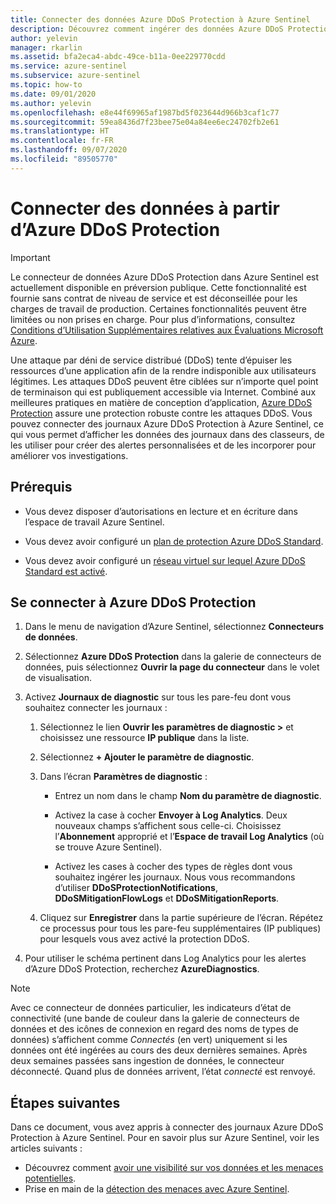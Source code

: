 ```yaml
---
title: Connecter des données Azure DDoS Protection à Azure Sentinel
description: Découvrez comment ingérer des données Azure DDoS Protection dans Azure Sentinel afin de pouvoir les afficher, les analyser et les examiner.
author: yelevin
manager: rkarlin
ms.assetid: bfa2eca4-abdc-49ce-b11a-0ee229770cdd
ms.service: azure-sentinel
ms.subservice: azure-sentinel
ms.topic: how-to
ms.date: 09/01/2020
ms.author: yelevin
ms.openlocfilehash: e8e44f69965af1987bd5f023644d966b3caf1c77
ms.sourcegitcommit: 59ea8436d7f23bee75e04a84ee6ec24702fb2e61
ms.translationtype: HT
ms.contentlocale: fr-FR
ms.lasthandoff: 09/07/2020
ms.locfileid: "89505770"
---
```

# <a name="connect-data-from-azure-ddos-protection"></a>Connecter des données à partir d’Azure DDoS Protection

> [!IMPORTANT]
> Le connecteur de données Azure DDoS Protection dans Azure Sentinel est actuellement disponible en préversion publique.
> Cette fonctionnalité est fournie sans contrat de niveau de service et est déconseillée pour les charges de travail de production. Certaines fonctionnalités peuvent être limitées ou non prises en charge. Pour plus d’informations, consultez [Conditions d’Utilisation Supplémentaires relatives aux Évaluations Microsoft Azure](https://azure.microsoft.com/support/legal/preview-supplemental-terms/).

Une attaque par déni de service distribué (DDoS) tente d’épuiser les ressources d’une application afin de la rendre indisponible aux utilisateurs légitimes. Les attaques DDoS peuvent être ciblées sur n’importe quel point de terminaison qui est publiquement accessible via Internet. Combiné aux meilleures pratiques en matière de conception d’application, [Azure DDoS Protection](../virtual-network/ddos-protection-overview.md) assure une protection robuste contre les attaques DDoS. Vous pouvez connecter des journaux Azure DDoS Protection à Azure Sentinel, ce qui vous permet d’afficher les données des journaux dans des classeurs, de les utiliser pour créer des alertes personnalisées et de les incorporer pour améliorer vos investigations. 

## <a name="prerequisites"></a>Prérequis

- Vous devez disposer d’autorisations en lecture et en écriture dans l’espace de travail Azure Sentinel.

- Vous devez avoir configuré un [plan de protection Azure DDoS Standard](../virtual-network/manage-ddos-protection.md#create-a-ddos-protection-plan).

- Vous devez avoir configuré un [réseau virtuel sur lequel Azure DDoS Standard est activé](../virtual-network/manage-ddos-protection.md#enable-ddos-for-a-new-virtual-network).

## <a name="connect-to-azure-ddos-protection"></a>Se connecter à Azure DDoS Protection
    
1. Dans le menu de navigation d’Azure Sentinel, sélectionnez **Connecteurs de données**.

1. Sélectionnez **Azure DDoS Protection** dans la galerie de connecteurs de données, puis sélectionnez **Ouvrir la page du connecteur** dans le volet de visualisation.

1. Activez **Journaux de diagnostic** sur tous les pare-feu dont vous souhaitez connecter les journaux :

    1. Sélectionnez le lien **Ouvrir les paramètres de diagnostic >** et choisissez une ressource **IP publique** dans la liste.

    1. Sélectionnez **+ Ajouter le paramètre de diagnostic**.

    1. Dans l’écran **Paramètres de diagnostic** :
       - Entrez un nom dans le champ **Nom du paramètre de diagnostic**.

       - Activez la case à cocher **Envoyer à Log Analytics**. Deux nouveaux champs s’affichent sous celle-ci. Choisissez l’**Abonnement** approprié et l’**Espace de travail Log Analytics** (où se trouve Azure Sentinel).

       - Activez les cases à cocher des types de règles dont vous souhaitez ingérer les journaux. Nous vous recommandons d’utiliser **DDoSProtectionNotifications**, **DDoSMitigationFlowLogs** et **DDoSMitigationReports**.

    1. Cliquez sur **Enregistrer** dans la partie supérieure de l’écran. Répétez ce processus pour tous les pare-feu supplémentaires (IP publiques) pour lesquels vous avez activé la protection DDoS.

1. Pour utiliser le schéma pertinent dans Log Analytics pour les alertes d’Azure DDoS Protection, recherchez **AzureDiagnostics**.

> [!NOTE]
>
> Avec ce connecteur de données particulier, les indicateurs d’état de connectivité (une bande de couleur dans la galerie de connecteurs de données et des icônes de connexion en regard des noms de types de données) s’affichent comme *Connectés* (en vert) uniquement si les données ont été ingérées au cours des deux dernières semaines. Après deux semaines passées sans ingestion de données, le connecteur déconnecté. Quand plus de données arrivent, l’état *connecté* est renvoyé.

## <a name="next-steps"></a>Étapes suivantes

Dans ce document, vous avez appris à connecter des journaux Azure DDoS Protection à Azure Sentinel. Pour en savoir plus sur Azure Sentinel, voir les articles suivants :
- Découvrez comment [avoir une visibilité sur vos données et les menaces potentielles](quickstart-get-visibility.md).
- Prise en main de la [détection des menaces avec Azure Sentinel](tutorial-detect-threats-built-in.md).
